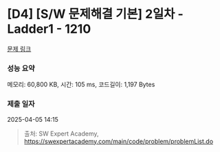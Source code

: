 # [D4] [S/W 문제해결 기본] 2일차 - Ladder1 - 1210 

[문제 링크](https://swexpertacademy.com/main/code/problem/problemDetail.do?contestProbId=AV14ABYKADACFAYh) 

### 성능 요약

메모리: 60,800 KB, 시간: 105 ms, 코드길이: 1,197 Bytes

### 제출 일자

2025-04-05 14:15



> 출처: SW Expert Academy, https://swexpertacademy.com/main/code/problem/problemList.do